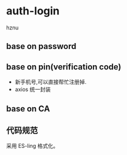 # auth-login

hznu

## base on password

## base on pin(verification code)

- 新手机号,可以直接帮忙注册掉.
- axios 统一封装

## base on CA

## 代码规范

采用 ES-ling 格式化。
